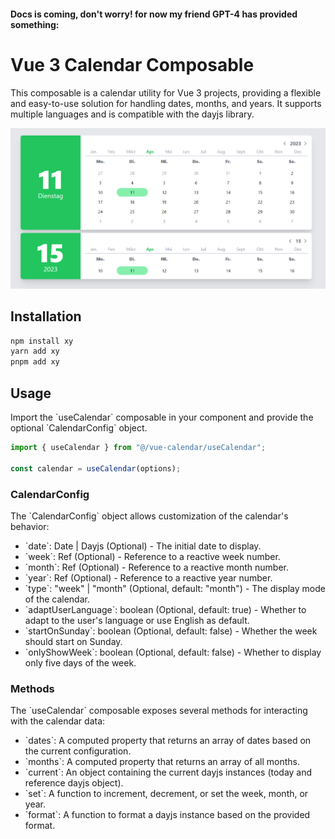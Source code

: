 #### Docs is coming, don't worry! for now my friend GPT-4 has provided something:

# Vue 3 Calendar Composable

This composable is a calendar utility for Vue 3 projects, providing a flexible and easy-to-use solution for handling dates, months, and years. It supports multiple languages and is compatible with the dayjs library.

![Calendar](./assets/screenshot.png)
## Installation

```bash
npm install xy
yarn add xy
pnpm add xy
```

## Usage

Import the \`useCalendar\` composable in your component and provide the optional \`CalendarConfig\` object.

```javascript
import { useCalendar } from "@/vue-calendar/useCalendar";

const calendar = useCalendar(options);
```

### CalendarConfig

The \`CalendarConfig\` object allows customization of the calendar's behavior:

- \`date\`: Date | Dayjs (Optional) - The initial date to display.
- \`week\`: Ref<number> (Optional) - Reference to a reactive week number.
- \`month\`: Ref<number> (Optional) - Reference to a reactive month number.
- \`year\`: Ref<number> (Optional) - Reference to a reactive year number.
- \`type\`: "week" | "month" (Optional, default: "month") - The display mode of the calendar.
- \`adaptUserLanguage\`: boolean (Optional, default: true) - Whether to adapt to the user's language or use English as default.
- \`startOnSunday\`: boolean (Optional, default: false) - Whether the week should start on Sunday.
- \`onlyShowWeek\`: boolean (Optional, default: false) - Whether to display only five days of the week.

### Methods

The \`useCalendar\` composable exposes several methods for interacting with the calendar data:

- \`dates\`: A computed property that returns an array of dates based on the current configuration.
- \`months\`: A computed property that returns an array of all months.
- \`current\`: An object containing the current dayjs instances (today and reference dayjs object).
- \`set\`: A function to increment, decrement, or set the week, month, or year.
- \`format\`: A function to format a dayjs instance based on the provided format.

